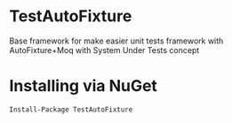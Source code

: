 # TestAutoFixture
Base framework for make easier unit tests framework with AutoFixture+Moq with System Under Tests concept

# Installing via NuGet

    Install-Package TestAutoFixture

